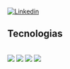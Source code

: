 ### 

[![Linkedin](https://img.shields.io/badge/LinkedIn-0077B5?style=for-the-badge&logo=linkedin&logoColor=white)](https://br.linkedin.com/in/nicolasmello)


## Tecnologias

<div style="display: inline_block"><br/>
    <img src=https://img.shields.io/badge/Java-ED8B00?style=for-the-badge&logo=openjdk&logoColor=white>
    <img src=https://img.shields.io/badge/Lua-2C2D72?style=for-the-badge&logo=lua&logoColor=white>
    <img src=https://img.shields.io/badge/MySQL-00000F?style=for-the-badge&logo=mysql&logoColor=white>
    <img src=https://img.shields.io/badge/Oracle-F80000?style=for-the-badge&logo=Oracle&logoColor=white>
</div>

